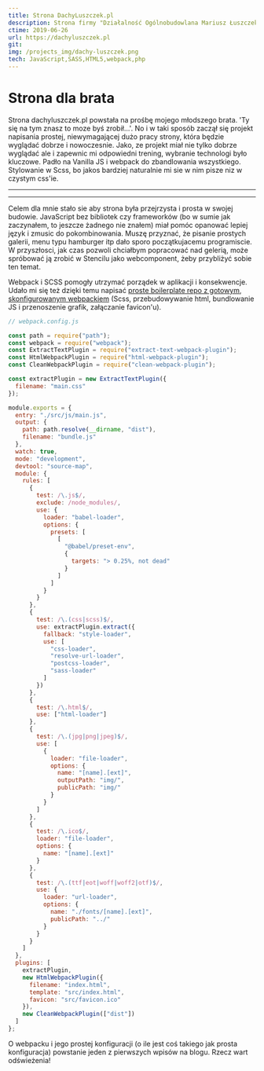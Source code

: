```yaml
---
title: Strona DachyLuszczek.pl
description: Strona firmy "Działalność Ogólnobudowlana Mariusz Łuszczek". Prosta strona napisana w Vanilla JS oraz zbudowana i zoptymalizowana przy pomocy webpacka.
ctime: 2019-06-26
url: https://dachyluszczek.pl
git:
img: /projects_img/dachy-luszczek.png
tech: JavaScript,SASS,HTML5,webpack,php
---
```


# Strona dla brata

Strona dachyluszczek.pl powstała na prośbę mojego młodszego brata. 'Ty się na tym znasz to moze byś zrobił...'. No i w taki sposób zaczął się projekt napisania prostej, niewymagającej dużo pracy strony, która będzie wyglądać dobrze i nowoczesnie. Jako, ze projekt miał nie tylko dobrze wyglądać ale i zapewnic mi odpowiedni trening, wybranie technologi było kluczowe. Padło na Vanilla JS i webpack do zbandlowania wszystkiego. Stylowanie w Scss, bo jakos bardziej naturalnie mi sie w nim pisze niz w czystym css'ie.

---

<!-- ## Aplikacja korzysta z:
<div class="md_icons_wrapper">
<img src="/icons/HTML5.png" "HTML5" class="md_icon">
<img src="/icons/SASS.png" "Scss" class="md_icon">
<img src="/icons/JavaScript.png" "JavaScript" class="md_icon">
<img src="/icons/webpack.png" "Webpack" class="md_icon">
<img src="/icons/php.png" "PHP" class="md_icon">
</div> -->

---

Celem dla mnie stało sie aby strona była przejrzysta i prosta w swojej budowie. JavaScript bez bibliotek czy frameworków (bo w sumie jak zaczynałem, to jeszcze żadnego nie znałem) miał pomóc opanować lepiej język i zmusic do pokombinowania. Muszę przyznać, że pisanie prostych galerii, menu typu hamburger itp dało sporo początkujacemu programiscie. W przyszłosci, jak czas pozwoli chciałbym popracować nad gelerią, może spróbować ją zrobić w Stencilu jako webcomponent, żeby przybliżyć sobie ten temat.

Webpack i SCSS pomogły utrzymać porządek w aplikacji i konsekwencje. Udało mi się też dzięki temu napisać [proste boilerplate repo z gotowym, skonfigurowanym webpackiem](https://github.com/sebastianluszczek/webpack_config_boilerplate) (Scss, przebudowywanie html, bundlowanie JS i przenoszenie grafik, załączanie favicon'u).

```javascript
// webpack.config.js

const path = require("path");
const webpack = require("webpack");
const ExtractTextPlugin = require("extract-text-webpack-plugin");
const HtmlWebpackPlugin = require("html-webpack-plugin");
const CleanWebpackPlugin = require("clean-webpack-plugin");

const extractPlugin = new ExtractTextPlugin({
  filename: "main.css"
});

module.exports = {
  entry: "./src/js/main.js",
  output: {
    path: path.resolve(__dirname, "dist"),
    filename: "bundle.js"
  },
  watch: true,
  mode: "development",
  devtool: "source-map",
  module: {
    rules: [
      {
        test: /\.js$/,
        exclude: /node_modules/,
        use: {
          loader: "babel-loader",
          options: {
            presets: [
              [
                "@babel/preset-env",
                {
                  targets: "> 0.25%, not dead"
                }
              ]
            ]
          }
        }
      },
      {
        test: /\.(css|scss)$/,
        use: extractPlugin.extract({
          fallback: "style-loader",
          use: [
            "css-loader",
            "resolve-url-loader",
            "postcss-loader",
            "sass-loader"
          ]
        })
      },
      {
        test: /\.html$/,
        use: ["html-loader"]
      },
      {
        test: /\.(jpg|png|jpeg)$/,
        use: [
          {
            loader: "file-loader",
            options: {
              name: "[name].[ext]",
              outputPath: "img/",
              publicPath: "img/"
            }
          }
        ]
      },
      {
        test: /\.ico$/,
        loader: "file-loader",
        options: {
          name: "[name].[ext]"
        }
      },
      {
        test: /\.(ttf|eot|woff|woff2|otf)$/,
        use: {
          loader: "url-loader",
          options: {
            name: "./fonts/[name].[ext]",
            publicPath: "../"
          }
        }
      }
    ]
  },
  plugins: [
    extractPlugin,
    new HtmlWebpackPlugin({
      filename: "index.html",
      template: "src/index.html",
      favicon: "src/favicon.ico"
    }),
    new CleanWebpackPlugin(["dist"])
  ]
};
```

O webpacku i jego prostej konfiguracji (o ile jest coś takiego jak prosta konfiguracja) powstanie jeden z pierwszych wpisów na blogu. Rzecz wart odświeżenia!
